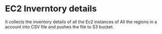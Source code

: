 # EC2 Inverntory details

It collects the inventory details of all the Ec2 instances of All the regions in a account into CSV file and pushes the file to S3 bucket.
